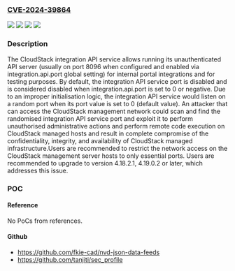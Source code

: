 ### [CVE-2024-39864](https://cve.mitre.org/cgi-bin/cvename.cgi?name=CVE-2024-39864)
![](https://img.shields.io/static/v1?label=Product&message=Apache%20CloudStack&color=blue)
![](https://img.shields.io/static/v1?label=Version&message=4.0.0%3C%3D%204.18.2.0%20&color=brighgreen)
![](https://img.shields.io/static/v1?label=Vulnerability&message=CWE-665%20Improper%20Initialization&color=brighgreen)
![](https://img.shields.io/static/v1?label=Vulnerability&message=CWE-94%20Improper%20Control%20of%20Generation%20of%20Code%20('Code%20Injection')&color=brighgreen)

### Description

The CloudStack integration API service allows running its unauthenticated API server (usually on port 8096 when configured and enabled via integration.api.port global setting) for internal portal integrations and for testing purposes. By default, the integration API service port is disabled and is considered disabled when integration.api.port is set to 0 or negative. Due to an improper initialisation logic, the integration API service would listen on a random port when its port value is set to 0 (default value). An attacker that can access the CloudStack management network could scan and find the randomised integration API service port and exploit it to perform unauthorised administrative actions and perform remote code execution on CloudStack managed hosts and result in complete compromise of the confidentiality, integrity, and availability of CloudStack managed infrastructure.Users are recommended to restrict the network access on the CloudStack management server hosts to only essential ports. Users are recommended to upgrade to version 4.18.2.1, 4.19.0.2 or later, which addresses this issue.

### POC

#### Reference
No PoCs from references.

#### Github
- https://github.com/fkie-cad/nvd-json-data-feeds
- https://github.com/tanjiti/sec_profile

